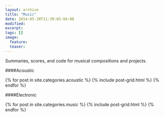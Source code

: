 ```yaml
---
layout: archive
title: "Music"
date: 2014-05-30T11:39:03-04:00
modified:
excerpt: 
tags: []
image:
  feature:
  teaser:
---
```


Summaries, scores, and code for musical compositions and projects.

####Acoustic
<div class="tiles">
{% for post in site.categories.acoustic %}
  {% include post-grid.html %}
{% endfor %}
</div><!-- /.tiles -->  



####Electronic
<div class="tiles">
{% for post in site.categories.music %}
  {% include post-grid.html %}
{% endfor %}
</div><!-- /.tiles -->
